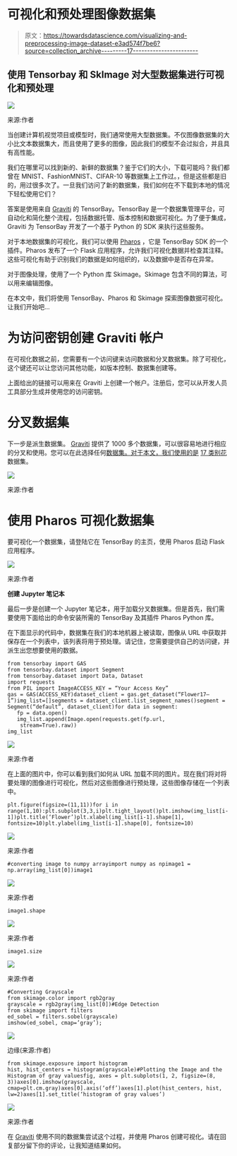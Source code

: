 # 可视化和预处理图像数据集

> 原文：<https://towardsdatascience.com/visualizing-and-preprocessing-image-dataset-e3ad574f7be6?source=collection_archive---------17----------------------->

## 使用 Tensorbay 和 SkImage 对大型数据集进行可视化和预处理

![](img/de601554264183cb0c6f26584e11aa1f.png)

来源:作者

当创建计算机视觉项目或模型时，我们通常使用大型数据集。不仅图像数据集的大小比文本数据集大，而且使用了更多的图像，因此我们的模型不会过拟合，并且具有高性能。

我们在哪里可以找到新的、新鲜的数据集？鉴于它们的大小，下载可能吗？我们都曾在 MNIST、FashionMNIST、CIFAR-10 等数据集上工作过。，但是这些都是旧的，用过很多次了。一旦我们访问了新的数据集，我们如何在不下载到本地的情况下轻松使用它们？

答案是使用来自 [Graviti](https://www.graviti.com/?utm_medium=0806Himanshu) 的 TensorBay。TensorBay 是一个数据集管理平台，可自动化和简化整个流程，包括数据托管、版本控制和数据可视化。为了便于集成，Graviti 为 TensorBay 开发了一个基于 Python 的 SDK 来执行这些服务。

对于本地数据集的可视化，我们可以使用 [Pharos](https://tensorbay-python-sdk.graviti.com/en/latest/features/visualization.html#visualization/?utm_medium=0806Himanshu) ，它是 TensorBay SDK 的一个插件。Pharos 发布了一个 Flask 应用程序，允许我们可视化数据并检查其注释。这些可视化有助于识别我们的数据是如何组织的，以及数据中是否存在异常。

对于图像处理，使用了一个 Python 库 Skimage。Skimage 包含不同的算法，可以用来编辑图像。

在本文中，我们将使用 TensorBay、Pharos 和 Skimage 探索图像数据可视化。让我们开始吧…

# 为访问密钥创建 Graviti 帐户

在可视化数据之前，您需要有一个访问键来访问数据和分叉数据集。除了可视化，这个键还可以让您访问其他功能，如版本控制、数据集创建等。

  

上面给出的链接可以用来在 Graviti 上创建一个帐户。注册后，您可以从开发人员工具部分生成并使用您的访问密钥。

# 分叉数据集

下一步是派生数据集。 [Graviti](https://www.graviti.com/?utm_medium=0806Himanshu) 提供了 1000 多个数据集，可以很容易地进行相应的分叉和使用。您可以在此选择任何[数据集。对于本文，我们使用的是](https://gas.graviti.com/open-datasets/?utm_medium=0806Himanshu) [17 类别花](https://gas.graviti.com/dataset/hellodataset/Flower17/?utm_medium=0806Himanshu)数据集。

![](img/960be1a536cdb86e42f93330b4d61f7a.png)

来源:作者

# 使用 Pharos 可视化数据集

要可视化一个数据集，请登陆它在 TensorBay 的主页，使用 Pharos 启动 Flask 应用程序。

![](img/411deba8376248b6f3559e60d167a98b.png)

来源:作者

**创建 Jupyter 笔记本**

最后一步是创建一个 Jupyter 笔记本，用于加载分叉数据集。但是首先，我们需要使用下面给出的命令安装所需的 TensorBay 及其插件 Pharos Python 库。

在下面显示的代码中，数据集在我们的本地机器上被读取，图像从 URL 中获取并保存在一个列表中，该列表将用于预处理。请记住，您需要提供自己的访问键，并派生出您想要使用的数据。

```
from tensorbay import GAS
from tensorbay.dataset import Segment
from tensorbay.dataset import Data, Dataset
import requests
from PIL import ImageACCESS_KEY = “Your Access Key”
gas = GAS(ACCESS_KEY)dataset_client = gas.get_dataset(“Flower17–1”)img_list=[]segments = dataset_client.list_segment_names()segment = Segment(“default”, dataset_client)for data in segment:
   fp = data.open()
   img_list.append(Image.open(requests.get(fp.url,        
    stream=True).raw))
img_list
```

![](img/4b922e39b84e38b83a9d61e90c1003b9.png)

来源:作者

在上面的图片中，你可以看到我们如何从 URL 加载不同的图片。现在我们将对将要处理的图像进行可视化，然后对这些图像进行预处理，这些图像存储在一个列表中。

```
plt.figure(figsize=(11,11))for i in range(1,10):plt.subplot(3,3,i)plt.tight_layout()plt.imshow(img_list[i-1])plt.title(‘Flower’)plt.xlabel(img_list[i-1].shape[1], fontsize=10)plt.ylabel(img_list[i-1].shape[0], fontsize=10)
```

![](img/c21d04230ce760051626be0078f8a722.png)

来源:作者

```
#converting image to numpy arrayimport numpy as npimage1 = np.array(img_list[0])image1
```

![](img/f09cd2a7c48a0b8cb20613ce4af82e92.png)

来源:作者

```
image1.shape
```

![](img/9aec9eaff0aaa5cf1b15dcc8b9fd762b.png)

来源:作者

```
image1.size
```

![](img/4dc65b4982f81f215c2b7a483694a180.png)

来源:作者

```
#Converting Grayscale
from skimage.color import rgb2gray
grayscale = rgb2gray(img_list[0])#Edge Detection
from skimage import filters
ed_sobel = filters.sobel(grayscale)
imshow(ed_sobel, cmap=’gray’);
```

![](img/42c977b87a785997ce90393cb989103b.png)

边缘(来源:作者)

```
from skimage.exposure import histogram
hist, hist_centers = histogram(grayscale)#Plotting the Image and the Histogram of gray valuesfig, axes = plt.subplots(1, 2, figsize=(8, 3))axes[0].imshow(grayscale, cmap=plt.cm.gray)axes[0].axis(‘off’)axes[1].plot(hist_centers, hist, lw=2)axes[1].set_title(‘histogram of gray values’)
```

![](img/ebc50ae19ee092983b448fe8498ae083.png)

来源:作者

在 [Graviti](https://www.graviti.com/?utm_medium=0806Himanshu) 使用不同的数据集尝试这个过程，并使用 Pharos 创建可视化。请在回复部分留下你的评论，让我知道结果如何。